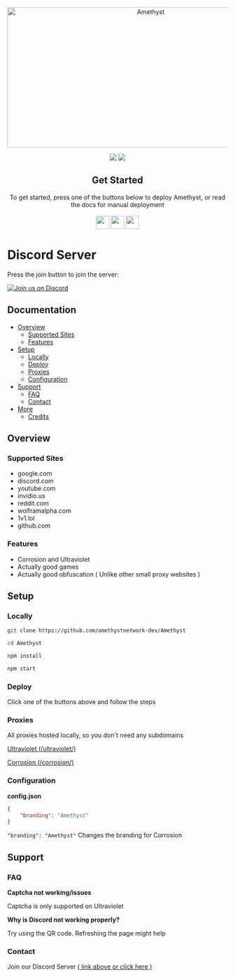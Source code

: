 <div align="center">

<img src="https://socialify.git.ci/amethystnetwork-dev/Amethyst/image?description=1&forks=1&issues=1&logo=https%3A%2F%2Fraw.githubusercontent.com%2Famethystnetwork-dev%2FAmethyst%2Fmain%2Fpublic%2Fassets%2Fimg%2Flogo.png&name=1&owner=1&pattern=Solid&stargazers=1&theme=Light" alt="Amethyst" width="640" height="320" />

<a href="" alt="Made with NodeJS"><img src="https://img.shields.io/badge/Made%20with-Node.JS-6DA55F?style=for-the-badge&logo=node.js&logoColor=white"></a> 
<a href="https://github.com/amethystnetwork-dev/Amethyst/graphs/contributors/" alt=""><img src="https://img.shields.io/github/contributors/amethystnetwork-dev/Amethyst?style=for-the-badge"></a>

</div>

<div align="center">
         <h2>Get Started</h2>
         <a>To get started, press one of the buttons below to deploy Amethyst, or read the docs for manual deployment</a>
         <br>
         <br>
<a href="https://heroku.com/deploy?template=https://github.com/amethystnetwork-dev/Amethyst"><img height="30px" src="https://img.shields.io/badge/heroku-%23430098.svg?style=for-the-badge&logo=heroku&logoColor=white"><img></a>
<a href="https://github.com/amethystnetwork-dev/Amethyst/blob/main/deploy/About-Replit.md"><img height="30px" src="https://raw.githubusercontent.com/amethystnetwork-dev/Amethyst/main/deploy/replit.svg"><img></a>
<a href="https://railway.app/new/template?template=https://github.com/amethystnetwork-dev/Amethyst"><img height="30px" src="https://img.shields.io/badge/Railway-%234f0599.svg?style=for-the-badge&logo=railway&logoColor=white"><img></a>
</div>

# Discord Server

Press the join button to join the server:

[![Join us on Discord](https://invidget.switchblade.xyz/J3VPy5Vy8x?theme=light)](https://discord.gg/J3VPy5Vy8x)

## Documentation

- [Overview](#overview)
  - [Supported Sites](#supported-sites)
  - [Features](#features)
- [Setup](#setup)
  - [Locally](#locally)
  - [Deploy](#deploy)
  - [Proxies](#proxies)
  - [Configuration](#configuration)
- [Support](#support)
  - [FAQ](#faq)
  - [Contact](#contact)
- [More](#more)
  - [Credits](#credits)

## Overview

### Supported Sites

- google.com
- discord.com
- youtube.com
- invidio.us
- reddit.com
- wolframalpha.com
- 1v1.lol
- github.com

### Features

- Corrosion and Ultraviolet
- Actually good games
- Actually good obfuscation ( Unlike other small proxy websites )

## Setup

### Locally

```sh
git clone https://github.com/amethystnetwork-dev/Amethyst

cd Amethyst

npm install

npm start
```

### Deploy

Click one of the buttons above and follow the steps

### Proxies

All proxies hosted locally, so you don't need any subdomains

[Ultraviolet (/ultraviolet/)](https://github.com/titaniumnetwork-dev/Ultraviolet)

[Corrosion (/corrosion/)](https://github.com/titaniumnetwork-dev/Corrosion)

### Configuration

**config.json**

```json
{
    "branding": "Amethyst"
}
```

`"branding": "Amethyst"` Changes the branding for Corrosion

## Support

### FAQ

**Captcha not working/issues**

Captcha is only supported on Ultraviolet

**Why is Discord not working properly?**

Try using the QR code. Refreshing the page might help

### Contact

Join our Discord Server [( link above or click here )](#discord-server)

<!-- ### Credits -->
